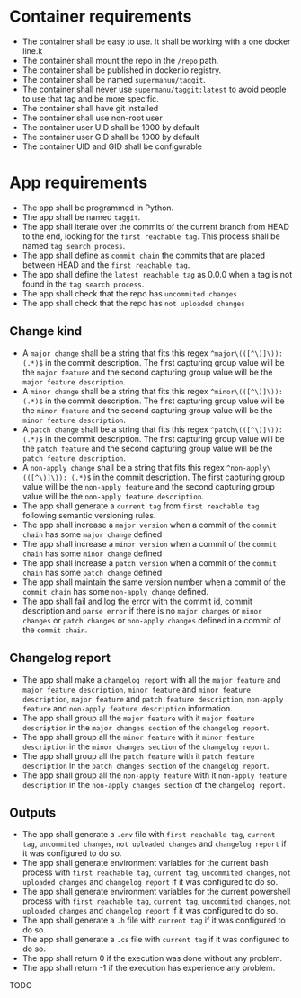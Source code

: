 # Container requirements

* The container shall be easy to use. It shall be working with a one docker line.k
* The container shall mount the repo in the `/repo` path.
* The container shall be published in docker.io registry.
* The container shall be named `supermanuu/taggit`.
* The container shall never use `supermanu/taggit:latest` to avoid people to use that tag and be more specific.
* The container shall have git installed
* The container shall use non-root user
* The container user UID shall be 1000 by default
* The container user GID shall be 1000 by default
* The container UID and GID shall be configurable

# App requirements

* The app shall be programmed in Python.
* The app shall be named `taggit`.
* The app shall iterate over the commits of the current branch from HEAD to the end, looking for the `first reachable tag`. This process shall be named `tag search process`.
* The app shall define as `commit chain` the commits that are placed between HEAD and the `first reachable tag`.
* The app shall define the `latest reachable tag` as 0.0.0 when a tag is not found in the `tag search process`.
* The app shall check that the repo has `uncommited changes`
* The app shall check that the repo has `not uploaded changes`

## Change kind

* A `major change` shall be a string that fits this regex `^major\(([^\)]\)): (.*)$` in the commit description. The first capturing group value will be the `major feature` and the second capturing group value will be the `major feature description`.
* A `minor change` shall be a string that fits this regex `^minor\(([^\)]\)): (.*)$` in the commit description. The first capturing group value will be the `minor feature` and the second capturing group value will be the `minor feature description`.
* A `patch change` shall be a string that fits this regex `^patch\(([^\)]\)): (.*)$` in the commit description. The first capturing group value will be the `patch feature` and the second capturing group value will be the `patch feature description`.
* A `non-apply change` shall be a string that fits this regex `^non-apply\(([^\)]\)): (.*)$` in the commit description. The first capturing group value will be the `non-apply feature` and the second capturing group value will be the `non-apply feature description`.
* The app shall generate a `current tag` from `first reachable tag` following semantic versioning rules.
* The app shall increase a `major version` when a commit of the `commit chain` has some `major change` defined
* The app shall increase a `minor version` when a commit of the `commit chain` has some `minor change` defined
* The app shall increase a `patch version` when a commit of the `commit chain` has some `patch change` defined
* The app shall maintain the same version number when a commit of the `commit chain` has some `non-apply change` defined.
* The app shall fail and log the error with the commit id, commit description and `parse error` if there is no `major changes` or `minor changes` or `patch changes` or `non-apply changes` defined in a commit of the `commit chain`.

## Changelog report

* The app shall make a `changelog report` with all the `major feature` and `major feature description`, `minor feature` and `minor feature description`, `major feature` and `patch feature description`, `non-apply feature` and `non-apply feature description` information.
* The app shall group all the `major feature` with it `major feature description` in the `major changes section` of the `changelog report`.
* The app shall group all the `minor feature` with it `minor feature description` in the `minor changes section` of the `changelog report`.
* The app shall group all the `patch feature` with it `patch feature description` in the `patch changes section` of the `changelog report`.
* The app shall group all the `non-apply feature` with it `non-apply feature description` in the `non-apply changes section` of the `changelog report`.

## Outputs

* The app shall generate a `.env` file with `first reachable tag`, `current tag`, `uncommited changes`, `not uploaded changes` and `changelog report` if it was configured to do so.
* The app shall generate environment variables for the current bash process with `first reachable tag`, `current tag`, `uncommited changes`, `not uploaded changes` and `changelog report` if it was configured to do so.
* The app shall generate environment variables for the current powershell process with `first reachable tag`, `current tag`, `uncommited changes`, `not uploaded changes` and `changelog report` if it was configured to do so.
* The app shall generate a `.h` file with `current tag` if it was configured to do so.
* The app shall generate a `.cs` file with `current tag` if it was configured to do so.
* The app shall return 0 if the execution was done without any problem.
* The app shall return -1 if the execution has experience any problem.

TODO 
